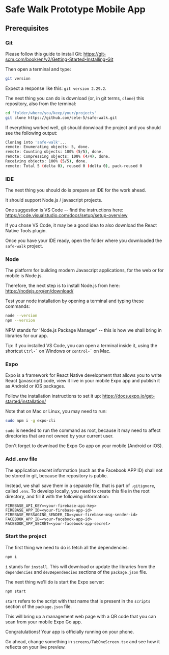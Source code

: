 # Safe Walk Prototype Mobile App

## Prerequisites

### Git

Please follow this guide to install Git: https://git-scm.com/book/en/v2/Getting-Started-Installing-Git

Then open a terminal and type:

```bash
git version
```

Expect a response like this: `git version 2.29.2`.

The next thing you can do is download (or, in git terms, `clone`) this repository, also from the terminal:

```bash
cd 'folder/where/you/keep/your/projects'
git clone https://github.com/cele-5/safe-walk.git
```

If everything worked well, git should donwload the project and you should see the following output:

```bash
Cloning into 'safe-walk'...
remote: Enumerating objects: 5, done.
remote: Counting objects: 100% (5/5), done.
remote: Compressing objects: 100% (4/4), done.
Receiving objects: 100% (5/5), done.
remote: Total 5 (delta 0), reused 0 (delta 0), pack-reused 0
```

### IDE

The next thing you should do is prepare an IDE for the work ahead.

It should support Node.js / javascript projects.

One suggestion is VS Code -- find the instructions here: https://code.visualstudio.com/docs/setup/setup-overview

If you chose VS Code, it may be a good idea to also download the React Native Tools plugin.

Once you have your IDE ready, open the folder where you downloaded the `safe-walk` project.

### Node

The platform for building modern Javascript applications, for the web or for mobile is Node.js. 

Therefore, the next step is to install Node.js from here: https://nodejs.org/en/download/

Test your node installation by opening a terminal and typing these commands:

```bash
node --version
npm --version
```

NPM stands for 'Node.js Package Manager' -- this is how we shall bring in libraries for our app.

Tip: if you installed VS Code, you can open a terminal inside it, using the shortcut <code>Ctrl-\`</code> on Windows or <code>control-\`</code> on Mac.

### Expo

Expo is a framework for React Native development that allows you to write React (javascript) code, view it live in your mobile Expo app and publish it as Android or iOS packages.

Follow the installation instructions to set it up: https://docs.expo.io/get-started/installation/

Note that on Mac or Linux, you may need to run:

```bash
sudo npm i -g expo-cli
```

`sudo` is needed to run the command as root, because it may need to affect directories that are not owned by your current user.

Don't forget to download the Expo Go app on your mobile (Android or iOS).

### Add .env file

The application secret information (such as the Facebook APP ID) shall not be stored in git, because the repository is public.

Instead, we shall save them in a separate file, that is part of `.gitignore`, called `.env`. 
To develop locally, you need to create this file in the root directory, and fill it with the following information:

```
FIREBASE_API_KEY=<your-firebase-api-key>
FIREBASE_APP_ID=<your-firebase-app-id>
FIREBASE_MESSAGING_SENDER_ID=<your-firebase-msg-sender-id>
FACEBOOK_APP_ID=<your-facebook-app-id>
FACEBOOK_APP_SECRET=<your-facebook-app-secret>
```

### Start the project

The first thing we need to do is fetch all the dependencies:

```bash
npm i
```

`i` stands for `install`. This will download or update the libraries from the `dependencies` and `devDependencies` sections of the `package.json` file.

The next thing we'll do is start the Expo server:

```bash
npm start
```

`start` refers to the script with that name that is present in the `scripts` section of the `package.json` file.

This will bring up a management web page with a QR code that you can scan from your mobile Expo Go app.

Congratulations! Your app is officially running on your phone.

Go ahead, change something in `screens/TabOneScreen.tsx` and see how it reflects on your live preview.
